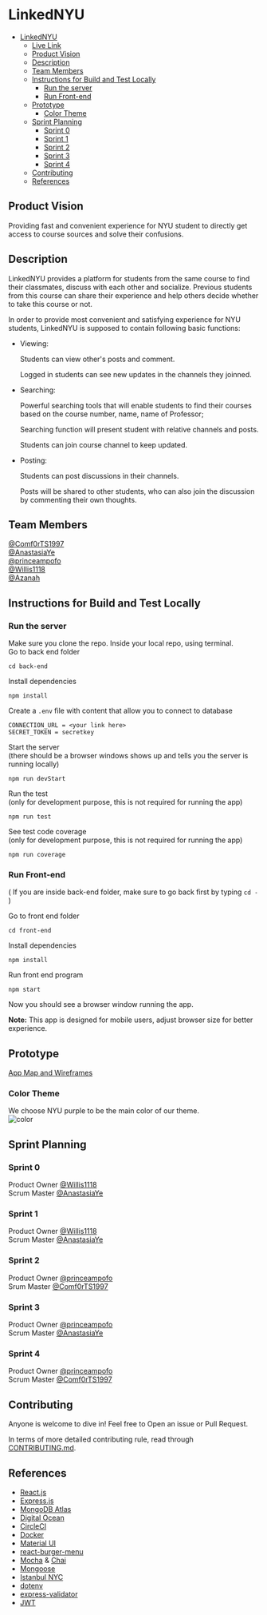 # LinkedNYU

- [LinkedNYU](#linkednyu)
	- [Live Link](#live-link)
	- [Product Vision](#product-vision)
	- [Description](#description)
	- [Team Members](#team-members)
	- [Instructions for Build and Test Locally](#instructions-for-build-and-test-locally)
		- [Run the server](#run-the-server)
		- [Run Front-end](#run-front-end)
	- [Prototype](#prototype)
		- [Color Theme](#color-theme)
	- [Sprint Planning](#sprint-planning)
		- [Sprint 0](#sprint-0)
		- [Sprint 1](#sprint-1)
		- [Sprint 2](#sprint-2)
		- [Sprint 3](#sprint-3)
		- [Sprint 4](#sprint-4)
	- [Contributing](#contributing)
	- [References](#references)

## Product Vision

Providing fast and convenient experience for NYU student to directly get access to course sources and solve their confusions. 

## Description

LinkedNYU provides a platform for students from the same course to find their classmates, discuss with each other and socialize. Previous students from this course can share their experience and help others decide whether to take this course or not. 

In order to provide most convenient and satisfying experience for NYU students, LinkedNYU is supposed to contain following basic functions:

- Viewing:

	Students can view other's posts and comment. 

	Logged in students can see new updates in the channels they joinned. 

- Searching: 

	Powerful searching tools that will enable students to find their courses based on the course number, name, name of Professor;

	Searching function will present student with relative channels and posts.

	Students can join course channel to keep updated.

- Posting:

	Students can post discussions in their channels. 

	Posts will be shared to other students, who can also join the discussion by commenting their own thoughts.


## Team Members

[@Comf0rTS1997](https://github.com/Comf0rTS1997)    
[@AnastasiaYe](https://github.com/AnastasiaYe)        
[@princeampofo](https://github.com/princeampofo)     
[@Willis1118](https://github.com/Willis1118)   
[@Azanah](https://github.com/azanah)

## Instructions for Build and Test Locally
### Run the server
Make sure you clone the repo. Inside your local repo, using terminal.    
Go to back end folder

```
cd back-end 
```
Install dependencies 
```
npm install
```
Create a `.env` file with content that allow you to connect to database   
```
CONNECTION_URL = <your link here>
SECRET_TOKEN = secretkey
```
Start the server    
(there should be a browser windows shows up and tells you the server is running locally)
```
npm run devStart
```
Run the test   
(only for development purpose, this is not required for running the app)
```
npm run test
```
See test code coverage    
(only for development purpose, this is not required for running the app)
```
npm run coverage
```

### Run Front-end
( If you are inside back-end folder, make sure to go back first by typing `cd -` ) 

Go to front end folder  
```
cd front-end
```
Install dependencies
``` 
npm install
```
Run front end program
```
npm start
```
Now you should see a browser window running the app.    

**Note:** This app is designed for mobile users, adjust browser size for better experience. 

## Prototype
[App Map and Wireframes](https://github.com/software-students-fall2021/user-experience-design-linkednyu)
### Color Theme
We choose NYU purple to be the main color of our theme.     
![color](images/LinkedNYU_ColorTheme.png)

## Sprint Planning
### Sprint 0
Product Owner [@Willis1118](https://github.com/Willis1118)       
Scrum Master [@AnastasiaYe](https://github.com/AnastasiaYe)  
### Sprint 1
Product Owner [@Willis1118](https://github.com/Willis1118)       
Scrum Master [@AnastasiaYe](https://github.com/AnastasiaYe)  
### Sprint 2
Product Owner [@princeampofo](https://github.com/princeampofo)  
Srum Master [@Comf0rTS1997](https://github.com/Comf0rTS1997)  
### Sprint 3
Product Owner [@princeampofo](https://github.com/princeampofo)    
Scrum Master [@AnastasiaYe](https://github.com/AnastasiaYe)  

### Sprint 4
Product Owner [@princeampofo](https://github.com/princeampofo)         
Scrum Master [@Comf0rTS1997](https://github.com/Comf0rTS1997)        


## Contributing

Anyone is welcome to dive in! Feel free to Open an issue or Pull Request. 

In terms of more detailed contributing rule, read through 
[CONTRIBUTING.md](https://github.com/software-students-fall2021/project-setup-linkednyu/blob/master/CONTRIBUTING.md).

## References
- [React.js](https://reactjs.org/)
- [Express.js](https://expressjs.com/)
- [MongoDB Atlas](https://www.mongodb.com/atlas/database)
- [Digital Ocean](https://www.digitalocean.com/)
- [CircleCI](https://circleci.com/)
- [Docker](docker.com)
- [Material UI](https://mui.com/)
- [react-burger-menu](https://github.com/negomi/react-burger-menu)
- [Mocha](https://mochajs.org/) & [Chai](https://www.chaijs.com/)
- [Mongoose](https://mongoosejs.com/docs/index.html)
- [Istanbul NYC](https://github.com/istanbuljs/nyc)
- [dotenv](https://github.com/motdotla/dotenv)
- [express-validator](https://express-validator.github.io/docs/)
- [JWT](https://www.npmjs.com/package/jsonwebtoken)
  
